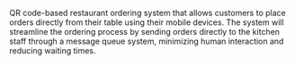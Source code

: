QR code-based restaurant ordering system that 
allows customers to place orders directly from their table using their mobile devices. The 
system will streamline the ordering process by sending orders directly to the kitchen staff 
through a message queue system, minimizing human interaction and reducing waiting 
times.
